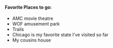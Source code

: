 
#### Favorite Places to go:
- AMC movie theatre 
- WOF amusement park
- Trails
- Chicago is my favorite state I’ve visited so far 
- My cousins house 
